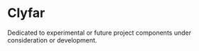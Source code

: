 # Clyfar
Dedicated to experimental or future project components under consideration or development.

